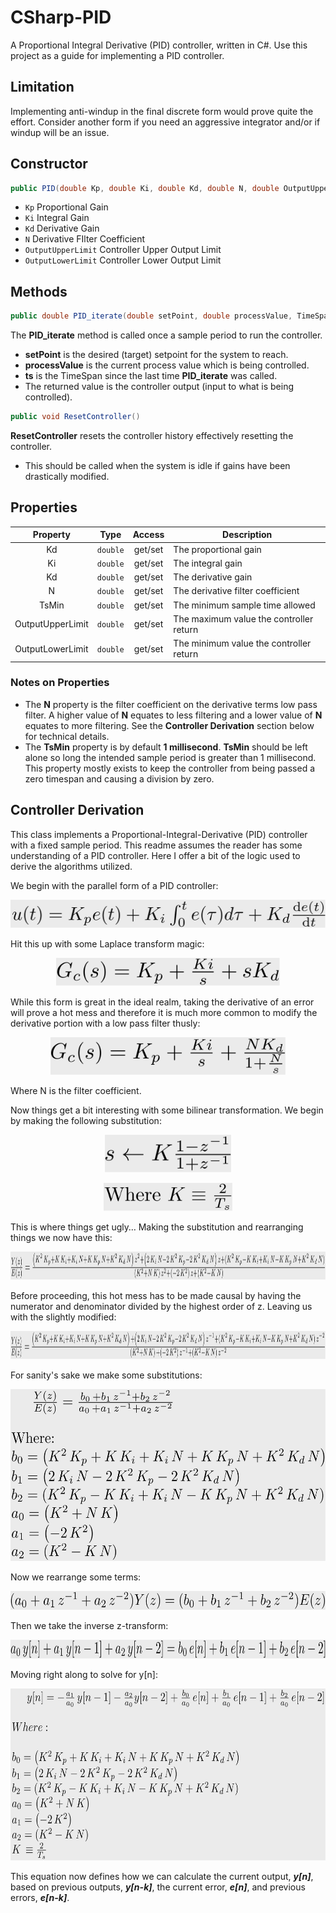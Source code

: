 # CSharp-PID
A Proportional Integral Derivative (PID) controller, written in C#.
Use this project as a guide for implementing a PID controller.

## Limitation 
Implementing anti-windup in the final discrete form would prove quite the effort.
Consider another form if you need an aggressive integrator and/or if windup will be an issue.

## Constructor
```cs
public PID(double Kp, double Ki, double Kd, double N, double OutputUpperLimit, double OutputLowerLimit)
```
* ```Kp``` Proportional Gain
* ```Ki``` Integral Gain
* ```Kd``` Derivative Gain
* ```N``` Derivative FIlter Coefficient
* ```OutputUpperLimit``` Controller Upper Output Limit
* ```OutputLowerLimit``` Controller Lower Output Limit

## Methods
```cs
public double PID_iterate(double setPoint, double processValue, TimeSpan ts)
```
 The **PID_iterate** method is called once a sample period to run the controller.
* **setPoint** is the desired (target) setpoint for the system to reach. 
* **processValue** is the current process value which is being controlled.
* **ts** is the TimeSpan since the last time **PID_iterate** was called.
* The returned value is the controller output (input to what is being controlled).

```cs
public void ResetController()
```
**ResetController** resets the controller history effectively resetting the controller.
* This should be called when the system is idle if gains have been drastically modified.

## Properties
| Property            | Type        | Access  | Description                                 |
|:-------------------:|:-----------:|:-------:|---------------------------------------------|
| Kd                  | ```double``` | get/set | The proportional gain                     	|
| Ki                  | ```double``` | get/set | The integral gain                        	|
| Kd                  | ```double``` | get/set | The derivative gain                       	|
| N                   | ```double``` | get/set | The derivative filter coefficient 		    	|
| TsMin               | ```double``` | get/set | The minimum sample time allowed 		      	|
| OutputUpperLimit    | ```double``` | get/set | The maximum value the controller return    |
| OutputLowerLimit    | ```double``` | get/set | The minimum value the controller return	  |

### Notes on Properties
* The **N** property is the filter coefficient on the derivative terms low pass filter. A higher value of **N** equates to less filtering and a lower value of **N** equates to more filtering. See the **Controller Derivation** section below for technical details.
* The **TsMin** property is by default **1 millisecond**. **TsMin** should be left alone so long the intended sample period is greater than 1 millisecond. This property mostly exists to keep the controller from being passed a zero timespan and causing a division by zero.

## Controller Derivation
This class implements a Proportional-Integral-Derivative (PID) controller with a fixed sample period.
This readme assumes the reader has some understanding of a PID controller. Here I offer a bit of the logic used to derive the algorithms utilized.

We begin with the parallel form of a PID controller:

<p align="center">  <img src="/assets/render.svg" height="45"/>   </p>

Hit this up with some Laplace transform magic:

<p align="center">  <img src="/assets/render 1.svg" height="45"/>   </p>

While this form is great in the ideal realm, taking the derivative of an error will prove a hot mess and therefore it is much more common to modify the derivative portion with a low pass filter thusly:

<p align="center">  <img src="/assets/render 2.svg" height="60"/>   </p>

Where N is the filter coefficient.

Now things get a bit interesting with some bilinear transformation. We begin by making the following substitution:  

<p align="center">  <img src="/assets/render 3.svg" height="60"/>   </p>
<p align="center">  <img src="/assets/render 4.svg" height="45"/>   </p>

This is where things get ugly… Making the substitution and rearranging things we now have this:

<p align="center">  <img src="/assets/render 5.svg" height="45"/>   </p>
Before proceeding, this hot mess has to be made causal by having the numerator and denominator divided by the highest order of z. Leaving us with the slightly modified:

<p align="center">  <img src="/assets/render 6.svg" height="45"/>   </p>

For sanity's sake we make some substitutions:

<p align="center">  <img src="/assets/render 7.svg" height="275"/>   </p>

Now we rearrange some terms:

<p align="center">  <img src="/assets/render 8.svg" height="30"/>   </p>

Then we take the inverse z-transform:

<p align="center">  <img src="/assets/render 9.svg" height="30"/>   </p>

Moving right along to solve for y[n]:

<p align="center">  <img src="/assets/render 10.svg" height="275"/>   </p>

This equation now defines how we can calculate the current output, *__y[n]__*, based on previous outputs, *__y[n-k]__*, the current error, *__e[n]__*, and previous errors, *__e[n-k]__*. 
